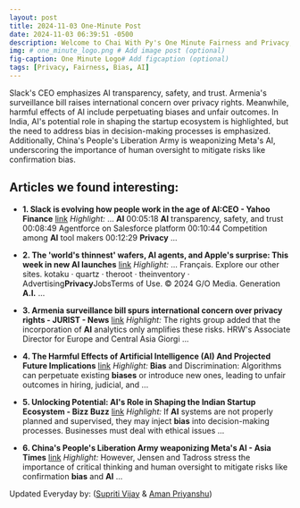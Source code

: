 ```yaml
---
layout: post
title: 2024-11-03 One-Minute Post
date: 2024-11-03 06:39:51 -0500
description: Welcome to Chai With Py's One Minute Fairness and Privacy, which aims to provide you the current happenings in the world of Fairness, Privacy, and AI.
img: # one_minute_logo.png # Add image post (optional)
fig-caption: One Minute Logo# Add figcaption (optional)
tags: [Privacy, Fairness, Bias, AI]
---
```


Slack's CEO emphasizes AI transparency, safety, and trust. Armenia's surveillance bill raises international concern over privacy rights. Meanwhile, harmful effects of AI include perpetuating biases and unfair outcomes. In India, AI's potential role in shaping the startup ecosystem is highlighted, but the need to address bias in decision-making processes is emphasized. Additionally, China's People's Liberation Army is weaponizing Meta's AI, underscoring the importance of human oversight to mitigate risks like confirmation bias.

## Articles we found interesting:

- **1. Slack is evolving how people work in the age of <b>AI</b>:CEO - Yahoo Finance** [link](https://finance.yahoo.com/video/slack-evolving-people-age-ai-170037505.html)
_Highlight:_ ... <b>AI</b> 00:05:18 <b>AI</b> transparency, safety, and trust 00:08:49 Agentforce on Salesforce platform 00:10:44 Competition among <b>AI</b> tool makers 00:12:29 <b>Privacy</b>&nbsp;...

- **2. The &#39;world&#39;s thinnest&#39; wafers, <b>AI</b> agents, and Apple&#39;s surprise: This week in new <b>AI</b> launches** [link](https://qz.com/infineon-wafer-ai-agent-apple-pixelmator-bret-taylor-1851687584)
_Highlight:_ ... Français. Explore our other sites. kotaku &middot; quartz &middot; theroot &middot; theinventory &middot; Advertising<b>Privacy</b>JobsTerms of Use. © 2024 G/O Media. Generation <b>A.I.</b>&nbsp;...

- **3. Armenia surveillance bill spurs international concern over <b>privacy</b> rights - JURIST - News** [link](https://www.jurist.org/news/2024/11/armenia-surveillance-bill-spurs-international-concern-over-privacy-rights/)
_Highlight:_ The rights group added that the incorporation of <b>AI</b> analytics only amplifies these risks. HRW&#39;s Associate Director for Europe and Central Asia Giorgi&nbsp;...

- **4. The Harmful Effects of <b>Artificial Intelligence</b> (<b>AI</b>) And Projected Future Implications** [link](https://www.techbusinessnews.com.au/blog/the-harmful-effects-of-artificial-intelligence-ai-and-projected-future-implications/)
_Highlight:_ <b>Bias</b> and Discrimination: Algorithms can perpetuate existing <b>biases</b> or introduce new ones, leading to unfair outcomes in hiring, judicial, and&nbsp;...

- **5. Unlocking Potential: <b>AI&#39;s</b> Role in Shaping the Indian Startup Ecosystem - Bizz Buzz** [link](https://www.bizzbuzz.news/technology/ai/unlocking-potential-ais-role-in-shaping-the-indian-startup-ecosystem-1341032)
_Highlight:_ If <b>AI</b> systems are not properly planned and supervised, they may inject <b>bias</b> into decision-making processes. Businesses must deal with ethical issues&nbsp;...

- **6. China&#39;s People&#39;s Liberation Army weaponizing Meta&#39;s <b>AI</b> - Asia Times** [link](https://asiatimes.com/2024/11/chinas-peoples-liberation-army-weaponizing-metas-ai/)
_Highlight:_ However, Jensen and Tadross stress the importance of critical thinking and human oversight to mitigate risks like confirmation <b>bias</b> and <b>AI</b>&nbsp;...


Updated Everyday by: (<a href="https://supritivijay.github.io/">Supriti Vijay</a> & <a href="https://amanpriyanshu.github.io/">Aman Priyanshu</a>)

